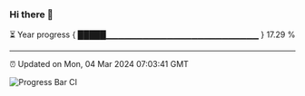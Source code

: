 ### Hi there 👋

⏳ Year progress { █████▁▁▁▁▁▁▁▁▁▁▁▁▁▁▁▁▁▁▁▁▁▁▁▁▁ } 17.29 %

---

⏰ Updated on Mon, 04 Mar 2024 07:03:41 GMT

![Progress Bar CI](https://github.com/liununu/liununu/workflows/Progress%20Bar%20CI/badge.svg)
